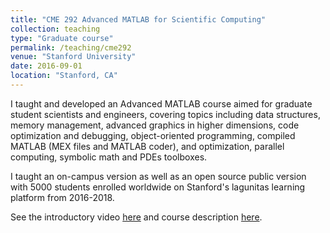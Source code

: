 ```yaml
---
title: "CME 292 Advanced MATLAB for Scientific Computing"
collection: teaching
type: "Graduate course"
permalink: /teaching/cme292
venue: "Stanford University"
date: 2016-09-01
location: "Stanford, CA"
---
```


I taught and developed an Advanced MATLAB course aimed for graduate student scientists and engineers, covering topics including data structures, memory management, advanced graphics in higher dimensions, code optimization and debugging, object-oriented programming, compiled MATLAB (MEX files and MATLAB coder), and optimization, parallel computing, symbolic math and PDEs toolboxes.

I taught an on-campus version as well as an open source public version with 5000 students enrolled worldwide on Stanford's lagunitas learning platform from 2016-2018. 

See the introductory video [here](https://www.youtube.com/watch?v=j0jb6KQJC2w) and course description [here](https://explorecourses.stanford.edu/search?view=catalog&filter-coursestatus-Active=on&q=CME%20292:%20Advanced%20MATLAB%20for%20Scientific%20Computing&academicYear=20162017).

